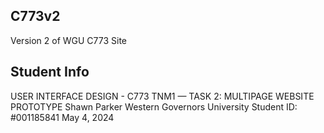 ## C773v2 ##
Version 2 of WGU C773 Site

## Student Info ##
USER INTERFACE DESIGN - C773
TNM1 — TASK 2: MULTIPAGE WEBSITE PROTOTYPE
Shawn Parker
Western Governors University
Student ID: #001185841
May 4, 2024
